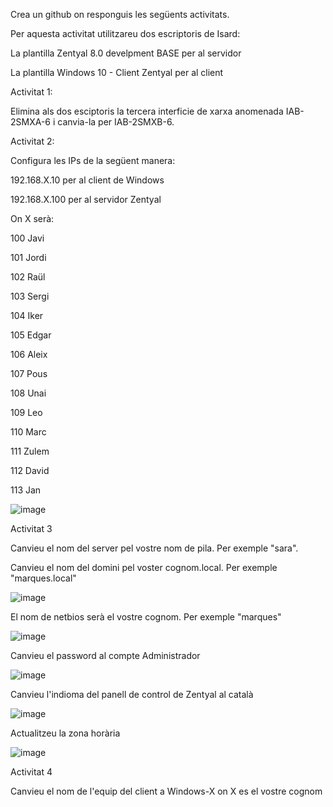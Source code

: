 Crea un github on responguis les següents activitats. 

Per aquesta activitat utilitzareu dos escriptoris de Isard: 

La plantilla Zentyal 8.0 develpment BASE per al servidor

La plantilla Windows 10 - Client Zentyal per al client

Activitat 1: 

Elimina als dos esciptoris la tercera interficie de xarxa anomenada IAB-2SMXA-6 i canvia-la per  IAB-2SMXB-6.

Activitat 2:

Configura les IPs de la següent manera:

192.168.X.10 per al client de Windows

192.168.X.100 per al servidor Zentyal

On X serà: 

100 Javi

101 Jordi

102 Raül

103 Sergi

104 Iker

105 Edgar

106 Aleix

107 Pous

108 Unai

109 Leo

110 Marc

111 Zulem

112 David

113 Jan

![image](https://github.com/user-attachments/assets/ebc6b4ad-85a2-416a-b4a9-222acacec444)

Activitat 3

Canvieu el nom del server pel vostre nom de pila. Per exemple "sara".

Canvieu el nom del domini pel voster cognom.local. Per exemple "marques.local"

![image](https://github.com/user-attachments/assets/5ebdd3fd-4764-4e5b-89cc-f52fc859c8b4)

El nom de netbios serà el vostre cognom. Per exemple "marques"

![image](https://github.com/user-attachments/assets/dc1679b7-b39a-418f-a0c7-2ac37ea83fed)

Canvieu el password al compte Administrador

![image](https://github.com/user-attachments/assets/413633d8-d865-4383-834e-df8b29b6dd72)

Canvieu l'indioma del panell de control de Zentyal al català 

![image](https://github.com/user-attachments/assets/86582add-8d93-47fb-ab01-5436044a093a)

Actualitzeu la zona horària

![image](https://github.com/user-attachments/assets/0ccea3ac-2598-4785-9cfc-9dc809e1b487)

Activitat 4

Canvieu el nom de l'equip del client a Windows-X on X es el vostre cognom

